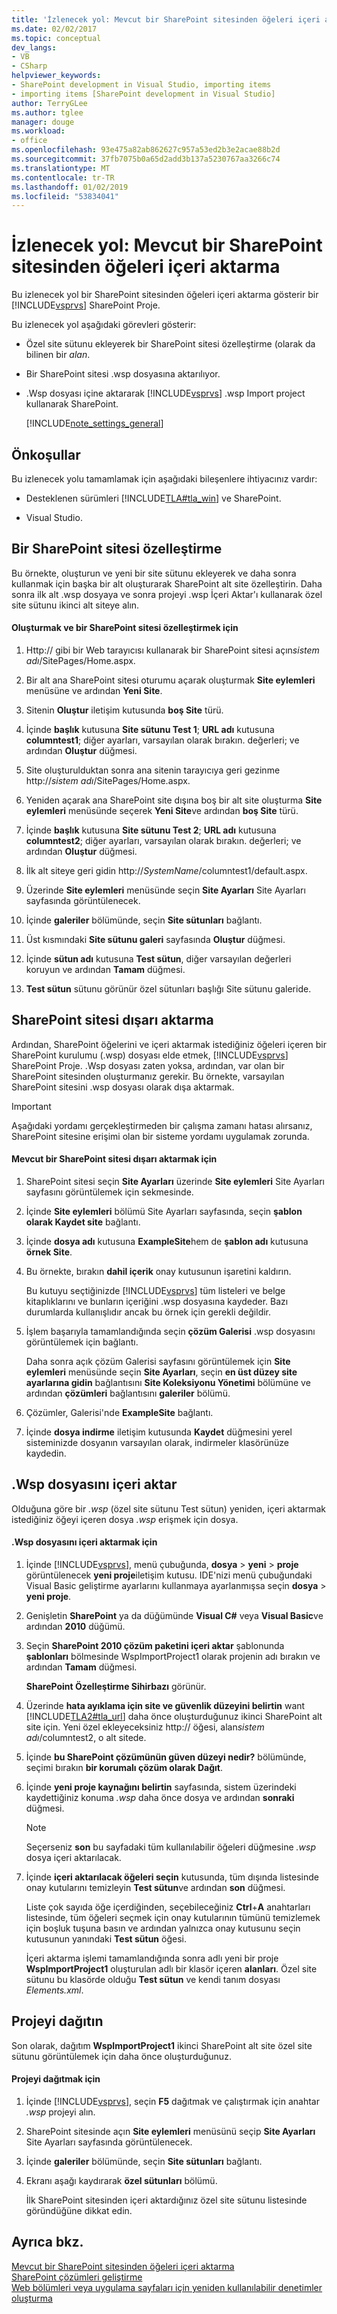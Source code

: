 ```yaml
---
title: 'İzlenecek yol: Mevcut bir SharePoint sitesinden öğeleri içeri aktarma | Microsoft Docs'
ms.date: 02/02/2017
ms.topic: conceptual
dev_langs:
- VB
- CSharp
helpviewer_keywords:
- SharePoint development in Visual Studio, importing items
- importing items [SharePoint development in Visual Studio]
author: TerryGLee
ms.author: tglee
manager: douge
ms.workload:
- office
ms.openlocfilehash: 93e475a82ab862627c957a53ed2b3e2acae88b2d
ms.sourcegitcommit: 37fb7075b0a65d2add3b137a5230767aa3266c74
ms.translationtype: MT
ms.contentlocale: tr-TR
ms.lasthandoff: 01/02/2019
ms.locfileid: "53834041"
---
```

# <a name="walkthrough-import-items-from-an-existing-sharepoint-site"></a>İzlenecek yol: Mevcut bir SharePoint sitesinden öğeleri içeri aktarma
  Bu izlenecek yol bir SharePoint sitesinden öğeleri içeri aktarma gösterir bir [!INCLUDE[vsprvs](../sharepoint/includes/vsprvs-md.md)] SharePoint Proje.  
  
 Bu izlenecek yol aşağıdaki görevleri gösterir:  
  
- Özel site sütunu ekleyerek bir SharePoint sitesi özelleştirme (olarak da bilinen bir *alan*.  
  
- Bir SharePoint sitesi .wsp dosyasına aktarılıyor.  
  
- .Wsp dosyası içine aktararak [!INCLUDE[vsprvs](../sharepoint/includes/vsprvs-md.md)] .wsp Import project kullanarak SharePoint.  
  
  [!INCLUDE[note_settings_general](../sharepoint/includes/note-settings-general-md.md)]  
  
## <a name="prerequisites"></a>Önkoşullar  
 Bu izlenecek yolu tamamlamak için aşağıdaki bileşenlere ihtiyacınız vardır:  
  
-   Desteklenen sürümleri [!INCLUDE[TLA#tla_win](../sharepoint/includes/tlasharptla-win-md.md)] ve SharePoint.  
  
-   Visual Studio.  
  
## <a name="customize-a-sharepoint-site"></a>Bir SharePoint sitesi özelleştirme
 Bu örnekte, oluşturun ve yeni bir site sütunu ekleyerek ve daha sonra kullanmak için başka bir alt oluşturarak SharePoint alt site özelleştirin. Daha sonra ilk alt .wsp dosyaya ve sonra projeyi .wsp İçeri Aktar'ı kullanarak özel site sütunu ikinci alt siteye alın.  
  
#### <a name="to-create-and-customize-a-sharepoint-site"></a>Oluşturmak ve bir SharePoint sitesi özelleştirmek için  
  
1. Http:// gibi bir Web tarayıcısı kullanarak bir SharePoint sitesi açın<em>sistem adı</em>/SitePages/Home.aspx.  
  
2. Bir alt ana SharePoint sitesi oturumu açarak oluşturmak **Site eylemleri** menüsüne ve ardından **Yeni Site**.  
  
3. Sitenin **Oluştur** iletişim kutusunda **boş Site** türü.  
  
4. İçinde **başlık** kutusuna **Site sütunu Test 1**; **URL adı** kutusuna **columntest1**; diğer ayarları, varsayılan olarak bırakın. değerleri; ve ardından **Oluştur** düğmesi.  
  
5. Site oluşturulduktan sonra ana sitenin tarayıcıya geri gezinme http://<em>sistem adı</em>/SitePages/Home.aspx.  
  
6. Yeniden açarak ana SharePoint site dışına boş bir alt site oluşturma **Site eylemleri** menüsünde seçerek **Yeni Site**ve ardından **boş Site** türü.  
  
7. İçinde **başlık** kutusuna **Site sütunu Test 2**; **URL adı** kutusuna **columntest2**; diğer ayarları, varsayılan olarak bırakın. değerleri; ve ardından **Oluştur** düğmesi.  
  
8. İlk alt siteye geri gidin http://<em>SystemName</em>/columntest1/default.aspx.  
  
9. Üzerinde **Site eylemleri** menüsünde seçin **Site Ayarları** Site Ayarları sayfasında görüntülenecek.  
  
10. İçinde **galeriler** bölümünde, seçin **Site sütunları** bağlantı.  
  
11. Üst kısmındaki **Site sütunu galeri** sayfasında **Oluştur** düğmesi.  
  
12. İçinde **sütun adı** kutusuna **Test sütun**, diğer varsayılan değerleri koruyun ve ardından **Tamam** düğmesi.  
  
13. **Test sütun** sütunu görünür özel sütunları başlığı Site sütunu galeride.  
  
## <a name="exporting-the-sharepoint-site"></a>SharePoint sitesi dışarı aktarma
 Ardından, SharePoint öğelerini ve içeri aktarmak istediğiniz öğeleri içeren bir SharePoint kurulumu (.wsp) dosyası elde etmek, [!INCLUDE[vsprvs](../sharepoint/includes/vsprvs-md.md)] SharePoint Proje. .Wsp dosyası zaten yoksa, ardından, var olan bir SharePoint sitesinden oluşturmanız gerekir. Bu örnekte, varsayılan SharePoint sitesini .wsp dosyası olarak dışa aktarmak.  
  
> [!IMPORTANT]  
>  Aşağıdaki yordamı gerçekleştirmeden bir çalışma zamanı hatası alırsanız, SharePoint sitesine erişimi olan bir sisteme yordamı uygulamak zorunda.  
  
#### <a name="to-export-an-existing-sharepoint-site"></a>Mevcut bir SharePoint sitesi dışarı aktarmak için  
  
1.  SharePoint sitesi seçin **Site Ayarları** üzerinde **Site eylemleri** Site Ayarları sayfasını görüntülemek için sekmesinde.  
  
2.  İçinde **Site eylemleri** bölümü Site Ayarları sayfasında, seçin **şablon olarak Kaydet site** bağlantı.  
  
3.  İçinde **dosya adı** kutusuna **ExampleSite**hem de **şablon adı** kutusuna **örnek Site**.  
  
4.  Bu örnekte, bırakın **dahil içerik** onay kutusunun işaretini kaldırın.  
  
     Bu kutuyu seçtiğinizde [!INCLUDE[vsprvs](../sharepoint/includes/vsprvs-md.md)] tüm listeleri ve belge kitaplıklarını ve bunların içeriğini .wsp dosyasına kaydeder. Bazı durumlarda kullanışlıdır ancak bu örnek için gerekli değildir.  
  
5.  İşlem başarıyla tamamlandığında seçin **çözüm Galerisi** .wsp dosyasını görüntülemek için bağlantı.  
  
     Daha sonra açık çözüm Galerisi sayfasını görüntülemek için **Site eylemleri** menüsünde seçin **Site Ayarları**, seçin **en üst düzey site ayarlarına gidin** bağlantısını  **Site Koleksiyonu Yönetimi** bölümüne ve ardından **çözümleri** bağlantısını **galeriler** bölümü.  
  
6.  Çözümler, Galerisi'nde **ExampleSite** bağlantı.  
  
7.  İçinde **dosya indirme** iletişim kutusunda **Kaydet** düğmesini yerel sisteminizde dosyanın varsayılan olarak, indirmeler klasörünüze kaydedin.  
  
## <a name="import-the-wsp-file"></a>.Wsp dosyasını içeri aktar
 Olduğuna göre bir *.wsp* (özel site sütunu Test sütun) yeniden, içeri aktarmak istediğiniz öğeyi içeren dosya *.wsp* erişmek için dosya.  
  
#### <a name="to-import-a-wsp-file"></a>.Wsp dosyasını içeri aktarmak için  
  
1. İçinde [!INCLUDE[vsprvs](../sharepoint/includes/vsprvs-md.md)], menü çubuğunda, **dosya** > **yeni** > **proje** görüntülenecek **yeni proje**iletişim kutusu. IDE'nizi menü çubuğundaki Visual Basic geliştirme ayarlarını kullanmaya ayarlanmışsa seçin **dosya** > **yeni proje**.  
  
2. Genişletin **SharePoint** ya da düğümünde **Visual C#** veya **Visual Basic**ve ardından **2010** düğümü.  
  
3. Seçin **SharePoint 2010 çözüm paketini içeri aktar** şablonunda **şablonları** bölmesinde WspImportProject1 olarak projenin adı bırakın ve ardından **Tamam** düğmesi.  
  
    **SharePoint Özelleştirme Sihirbazı** görünür.  
  
4. Üzerinde **hata ayıklama için site ve güvenlik düzeyini belirtin** want [!INCLUDE[TLA2#tla_url](../sharepoint/includes/tla2sharptla-url-md.md)] daha önce oluşturduğunuz ikinci SharePoint alt site için. Yeni özel ekleyeceksiniz http:// öğesi, alan<em>sistem adı</em>/columntest2, o alt sitede.  
  
5. İçinde **bu SharePoint çözümünün güven düzeyi nedir?** bölümünde, seçimi bırakın **bir korumalı çözüm olarak Dağıt**.  
  
6. İçinde **yeni proje kaynağını belirtin** sayfasında, sistem üzerindeki kaydettiğiniz konuma *.wsp* daha önce dosya ve ardından **sonraki** düğmesi.  
  
   > [!NOTE]  
   >  Seçerseniz **son** bu sayfadaki tüm kullanılabilir öğeleri düğmesine *.wsp* dosya içeri aktarılacak.  
  
7. İçinde **içeri aktarılacak öğeleri seçin** kutusunda, tüm dışında listesinde onay kutularını temizleyin **Test sütun**ve ardından **son** düğmesi.  
  
    Liste çok sayıda öğe içerdiğinden, seçebileceğiniz **Ctrl**+**A** anahtarları listesinde, tüm öğeleri seçmek için onay kutularının tümünü temizlemek için boşluk tuşuna basın ve ardından yalnızca onay kutusunu seçin kutusunun yanındaki **Test sütun** öğesi.  
  
    İçeri aktarma işlemi tamamlandığında sonra adlı yeni bir proje **WspImportProject1** oluşturulan adlı bir klasör içeren **alanları**. Özel site sütunu bu klasörde olduğu **Test sütun** ve kendi tanım dosyası *Elements.xml*.  
  
## <a name="deploy-the-project"></a>Projeyi dağıtın
 Son olarak, dağıtım **WspImportProject1** ikinci SharePoint alt site özel site sütunu görüntülemek için daha önce oluşturduğunuz.  
  
#### <a name="to-deploy-the-project"></a>Projeyi dağıtmak için  
  
1.  İçinde [!INCLUDE[vsprvs](../sharepoint/includes/vsprvs-md.md)], seçin **F5** dağıtmak ve çalıştırmak için anahtar *.wsp* projeyi alın.  
  
2.  SharePoint sitesinde açın **Site eylemleri** menüsünü seçip **Site Ayarları** Site Ayarları sayfasında görüntülenecek.  
  
3.  İçinde **galeriler** bölümünde, seçin **Site sütunları** bağlantı.  
  
4.  Ekranı aşağı kaydırarak **özel sütunları** bölümü.  
  
     İlk SharePoint sitesinden içeri aktardığınız özel site sütunu listesinde göründüğüne dikkat edin.  
  
## <a name="see-also"></a>Ayrıca bkz.
 [Mevcut bir SharePoint sitesinden öğeleri içeri aktarma](../sharepoint/importing-items-from-an-existing-sharepoint-site.md)   
 [SharePoint çözümleri geliştirme](../sharepoint/developing-sharepoint-solutions.md)   
 [Web bölümleri veya uygulama sayfaları için yeniden kullanılabilir denetimler oluşturma](../sharepoint/creating-reusable-controls-for-web-parts-or-application-pages.md)  
